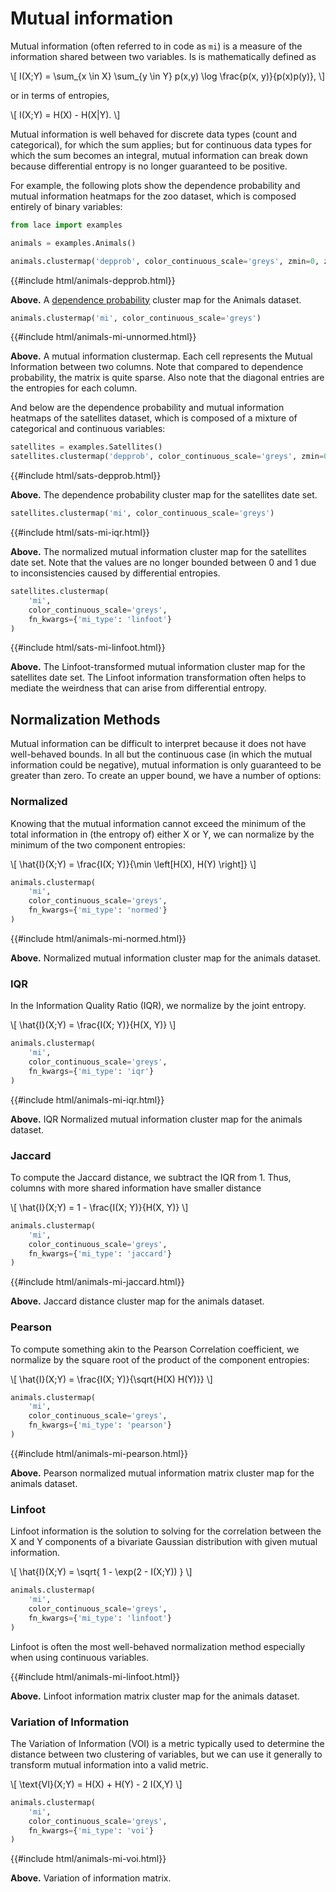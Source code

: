 # Mutual information

Mutual information (often referred to in code as `mi`) is a measure of the
information shared between two variables. Is is mathematically defined as

\\[
I(X;Y) = \sum_{x \in X} \sum_{y \in Y} p(x,y) \log \frac{p(x, y)}{p(x)p(y)},
\\]

or in terms of entropies,

\\[
I(X;Y) = H(X) - H(X|Y).
\\]

Mutual information is well behaved for discrete data types (count and
categorical), for which the sum applies; but for continuous data types for
which the sum becomes an integral, mutual information can break down because
differential entropy is no longer guaranteed to be positive.

For example, the following plots show the dependence probability and mutual
information heatmaps for the zoo dataset, which is composed entirely of binary
variables:

<div class=tabbed-blocks>

```python
from lace import examples

animals = examples.Animals()

animals.clustermap('depprob', color_continuous_scale='greys', zmin=0, zmax=1)
```
</div>

{{#include html/animals-depprob.html}}

**Above.** A [dependence probability](/pcc/depprob) cluster map for the Animals dataset. 

<div class=tabbed-blocks>

```python
animals.clustermap('mi', color_continuous_scale='greys')
```
</div>

{{#include html/animals-mi-unnormed.html}}

**Above.** A mutual information clustermap. Each cell represents the Mutual
Information between two columns. Note that compared to dependence probability,
the matrix is quite sparse. Also note that the diagonal entries are the
entropies for each column. 

And below are the dependence probability and mutual information heatmaps of the
satellites dataset, which is composed of a mixture of categorical and
continuous variables: 

<div class=tabbed-blocks>

```python
satellites = examples.Satellites()
satellites.clustermap('depprob', color_continuous_scale='greys', zmin=0, zmax=1)
```
</div>

{{#include html/sats-depprob.html}}

**Above.** The dependence probability cluster map for the satellites date set.

<div class=tabbed-blocks>

```python
satellites.clustermap('mi', color_continuous_scale='greys')
```
</div>

{{#include html/sats-mi-iqr.html}}

**Above.** The normalized mutual information cluster map for the satellites
date set. Note that the values are no longer bounded between 0 and 1 due to
inconsistencies caused by differential entropies.

<div class=tabbed-blocks>

```python
satellites.clustermap(
    'mi',
    color_continuous_scale='greys',
    fn_kwargs={'mi_type': 'linfoot'}
)
```
</div>

{{#include html/sats-mi-linfoot.html}}

**Above.** The Linfoot-transformed mutual information cluster map for the
satellites date set. The Linfoot information transformation often helps to
mediate the weirdness that can arise from differential entropy.

## Normalization Methods

Mutual information can be difficult to interpret because it does not have
well-behaved bounds. In all but the continuous case (in which the mutual
information could be negative), mutual information is only guaranteed to be
greater than zero. To create an upper bound, we have a number of options:

### Normalized

Knowing that the mutual information cannot exceed the minimum of the total
information in (the entropy of) either X or Y, we can normalize by the minimum
of the two component entropies:

\\[
\hat{I}(X;Y) = \frac{I(X; Y)}{\min \left[H(X), H(Y) \right]}
\\]

<div class=tabbed-blocks>

```python
animals.clustermap(
    'mi',
    color_continuous_scale='greys',
    fn_kwargs={'mi_type': 'normed'}
)
```
</div>

{{#include html/animals-mi-normed.html}}

**Above.** Normalized mutual information cluster map for the animals dataset.

### IQR

In the Information Quality Ratio (IQR), we normalize by the joint entropy.

\\[
\hat{I}(X;Y) = \frac{I(X; Y)}{H(X, Y)}
\\]

<div class=tabbed-blocks>

```python
animals.clustermap(
    'mi',
    color_continuous_scale='greys',
    fn_kwargs={'mi_type': 'iqr'}
)
```
</div>

{{#include html/animals-mi-iqr.html}}

**Above.** IQR Normalized mutual information cluster map for the animals
dataset.

### Jaccard

To compute the Jaccard distance, we subtract the IQR from 1. Thus, columns with
more shared information have smaller distance

\\[
\hat{I}(X;Y) = 1 - \frac{I(X; Y)}{H(X, Y)}
\\]

<div class=tabbed-blocks>

```python
animals.clustermap(
    'mi',
    color_continuous_scale='greys',
    fn_kwargs={'mi_type': 'jaccard'}
)
```
</div>

{{#include html/animals-mi-jaccard.html}}

**Above.** Jaccard distance cluster map for the animals dataset.

### Pearson

To compute something akin to the Pearson Correlation coefficient, we normalize
by the square root of the product of the component entropies:

\\[
\hat{I}(X;Y) = \frac{I(X; Y)}{\sqrt{H(X) H(Y)}}
\\]

<div class=tabbed-blocks>

```python
animals.clustermap(
    'mi',
    color_continuous_scale='greys',
    fn_kwargs={'mi_type': 'pearson'}
)
```
</div>

{{#include html/animals-mi-pearson.html}}

**Above.** Pearson normalized mutual information matrix cluster map for the
animals dataset.

### Linfoot

Linfoot information is the solution to solving for the correlation between the
X and Y components of a bivariate Gaussian distribution with given mutual
information.

\\[
\hat{I}(X;Y) = \sqrt{ 1 - \exp(2 - I(X;Y)) }
\\]

<div class=tabbed-blocks>

```python
animals.clustermap(
    'mi',
    color_continuous_scale='greys',
    fn_kwargs={'mi_type': 'linfoot'}
)
```
</div>

Linfoot is often the most well-behaved normalization method especially when
using continuous variables.

{{#include html/animals-mi-linfoot.html}}

**Above.** Linfoot information matrix cluster map for the animals dataset.

### Variation of Information

The Variation of Information (VOI) is a metric typically used to determine the
distance between two clustering of variables, but we can use it generally to
transform mutual information into a valid metric.

\\[
\text{VI}(X;Y) = H(X) + H(Y) - 2 I(X,Y)
\\]

<div class=tabbed-blocks>

```python
animals.clustermap(
    'mi',
    color_continuous_scale='greys',
    fn_kwargs={'mi_type': 'voi'}
)
```
</div>

{{#include html/animals-mi-voi.html}}

**Above.** Variation of information matrix.

